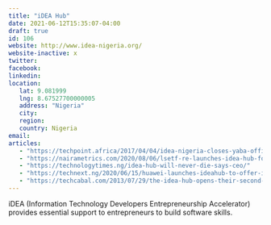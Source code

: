 ```yaml
---
title: "iDEA Hub"
date: 2021-06-12T15:35:07-04:00
draft: true
id: 106
website: http://www.idea-nigeria.org/
website-inactive: x
twitter: 
facebook: 
linkedin: 
location: 
   lat: 9.081999
   lng: 8.67527700000005
   address: "Nigeria"
   city: 
   region: 
   country: Nigeria
email: 
articles:
   - "https://techpoint.africa/2017/04/04/idea-nigeria-closes-yaba-office/"
   - "https://nairametrics.com/2020/08/06/lsetf-re-launches-idea-hub-for-tech-start-ups/"
   - "https://technologytimes.ng/idea-hub-will-never-die-says-ceo/"
   - "https://technext.ng/2020/06/15/huawei-launches-ideahub-to-offer-improved-remote-working-features-to-businesses-in-africa/"
   - "https://techcabal.com/2013/07/29/the-idea-hub-opens-their-second-centre-in-calabar-2nd-of-august/"
---
```

iDEA (Information Technology Developers Entrepreneurship Accelerator) provides essential support to entrepreneurs to build software skills.  
